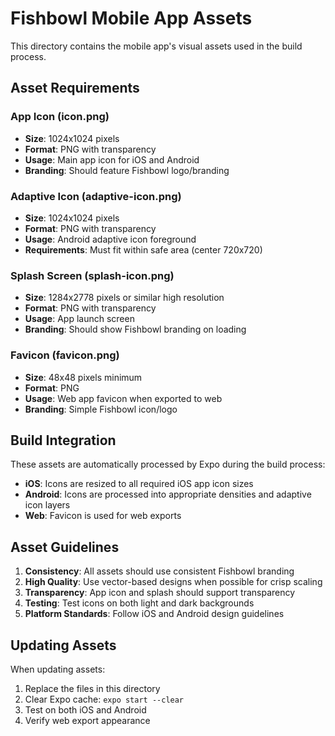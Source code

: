 # Fishbowl Mobile App Assets

This directory contains the mobile app's visual assets used in the build process.

## Asset Requirements

### App Icon (icon.png)

- **Size**: 1024x1024 pixels
- **Format**: PNG with transparency
- **Usage**: Main app icon for iOS and Android
- **Branding**: Should feature Fishbowl logo/branding

### Adaptive Icon (adaptive-icon.png)

- **Size**: 1024x1024 pixels
- **Format**: PNG with transparency
- **Usage**: Android adaptive icon foreground
- **Requirements**: Must fit within safe area (center 720x720)

### Splash Screen (splash-icon.png)

- **Size**: 1284x2778 pixels or similar high resolution
- **Format**: PNG with transparency
- **Usage**: App launch screen
- **Branding**: Should show Fishbowl branding on loading

### Favicon (favicon.png)

- **Size**: 48x48 pixels minimum
- **Format**: PNG
- **Usage**: Web app favicon when exported to web
- **Branding**: Simple Fishbowl icon/logo

## Build Integration

These assets are automatically processed by Expo during the build process:

- **iOS**: Icons are resized to all required iOS app icon sizes
- **Android**: Icons are processed into appropriate densities and adaptive icon layers
- **Web**: Favicon is used for web exports

## Asset Guidelines

1. **Consistency**: All assets should use consistent Fishbowl branding
2. **High Quality**: Use vector-based designs when possible for crisp scaling
3. **Transparency**: App icon and splash should support transparency
4. **Testing**: Test icons on both light and dark backgrounds
5. **Platform Standards**: Follow iOS and Android design guidelines

## Updating Assets

When updating assets:

1. Replace the files in this directory
2. Clear Expo cache: `expo start --clear`
3. Test on both iOS and Android
4. Verify web export appearance
